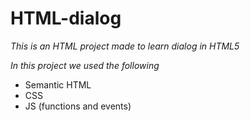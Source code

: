# HTML-dialog
*This is an HTML project made to learn dialog in HTML5*

*In this project we used the following*
- Semantic HTML
- CSS
- JS (functions and events)
